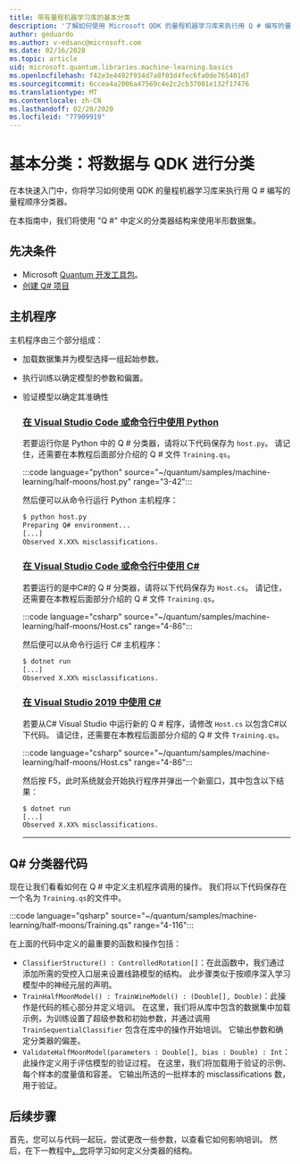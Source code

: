 ```yaml
---
title: 带有量程机器学习库的基本分类
description: '了解如何使用 Microsoft QDK 的量程机器学习库来执行用 Q # 编写的量程顺序分类器。'
author: geduardo
ms.author: v-edsanc@microsoft.com
ms.date: 02/16/2020
ms.topic: article
uid: microsoft.quantum.libraries.machine-learning.basics
ms.openlocfilehash: f42e3e4492f934d7a8f03d4fec6fa0de765401d7
ms.sourcegitcommit: 6ccea4a2006a47569c4e2c2cb37001e132f17476
ms.translationtype: MT
ms.contentlocale: zh-CN
ms.lasthandoff: 02/28/2020
ms.locfileid: "77909919"
---
```

# <a name="basic-classification-classify-data-with-the-qdk"></a>基本分类：将数据与 QDK 进行分类

在本快速入门中，你将学习如何使用 QDK 的量程机器学习库来执行用 Q # 编写的量程顺序分类器。 

在本指南中，我们将使用 "Q #" 中定义的分类器结构来使用半形数据集。

## <a name="prerequisites"></a>先决条件

- Microsoft [Quantum 开发工具包](xref:microsoft.quantum.install)。
- [创建 Q# 项目](xref:microsoft.quantum.howto.createproject)

## <a name="host-program"></a>主机程序

主机程序由三个部分组成：

- 加载数据集并为模型选择一组起始参数。
- 执行训练以确定模型的参数和偏置。
- 验证模型以确定其准确性

    ### <a name="python-with-visual-studio-code-or-the-command-line"></a>[在 Visual Studio Code 或命令行中使用 Python](#tab/tabid-python)

    若要运行你是 Python 中的 Q # 分类器，请将以下代码保存为 `host.py`。 请记住，还需要在本教程后面部分介绍的 Q # 文件 `Training.qs`。

    :::code language="python" source="~/quantum/samples/machine-learning/half-moons/host.py" range="3-42":::

    然后便可以从命令行运行 Python 主机程序：

    ```bash
    $ python host.py
    Preparing Q# environment...
    [...]
    Observed X.XX% misclassifications.
    ```

    ### <a name="c-with-visual-studio-code-or-the-command-line"></a>[在 Visual Studio Code 或命令行中使用 C#](#tab/tabid-csharp)

    若要运行的是中C#的 Q # 分类器，请将以下代码保存为 `Host.cs`。 请记住，还需要在本教程后面部分介绍的 Q # 文件 `Training.qs`。

    :::code language="csharp" source="~/quantum/samples/machine-learning/half-moons/Host.cs" range="4-86":::

    然后便可以从命令行运行 C# 主机程序：

    ```bash
    $ dotnet run
    [...]
    Observed X.XX% misclassifications.
    ```

    ### <a name="c-with-visual-studio-2019"></a>[在 Visual Studio 2019 中使用 C#](#tab/tabid-vs2019)

    若要从C# Visual Studio 中运行新的 Q # 程序，请修改 `Host.cs` 以包含C#以下代码。 请记住，还需要在本教程后面部分介绍的 Q # 文件 `Training.qs`。

    :::code language="csharp" source="~/quantum/samples/machine-learning/half-moons/Host.cs" range="4-86":::

    然后按 F5，此时系统就会开始执行程序并弹出一个新窗口，其中包含以下结果： 

    ```bash
    $ dotnet run
    [...]
    Observed X.XX% misclassifications.
    ```
    ***

## <a name="q-classifier-code"></a>Q\# 分类器代码

现在让我们看看如何在 Q # 中定义主机程序调用的操作。
我们将以下代码保存在一个名为 `Training.qs`的文件中。

:::code language="qsharp" source="~/quantum/samples/machine-learning/half-moons/Training.qs" range="4-116":::

在上面的代码中定义的最重要的函数和操作包括：

- `ClassifierStructure() : ControlledRotation[]`：在此函数中，我们通过添加所需的受控入口层来设置线路模型的结构。 此步骤类似于按顺序深入学习模型中的神经元层的声明。
- `TrainHalfMoonModel() : TrainWineModel() : (Double[], Double)`：此操作是代码的核心部分并定义培训。 在这里，我们将从库中包含的数据集中加载示例，为训练设置了超级参数和初始参数，并通过调用 `TrainSequentialClassifier` 包含在库中的操作开始培训。 它输出参数和确定分类器的偏差。
- `ValidateHalfMoonModel(parameters : Double[], bias : Double) : Int`：此操作定义用于评估模型的验证过程。 在这里，我们将加载用于验证的示例、每个样本的度量值和容差。 它输出所选的一批样本的 misclassifications 数，用于验证。

## <a name="next-steps"></a>后续步骤

首先，您可以与代码一起玩，尝试更改一些参数，以查看它如何影响培训。 然后，在下一教程中[，您](xref:microsoft.quantum.libraries.machine-learning.design)将学习如何定义分类器的结构。
